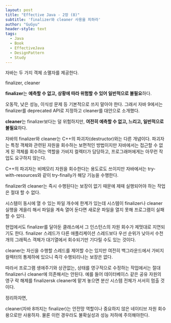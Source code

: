 ```yaml
---
layout: post
title: "Effective Java - 2장 (8)"
subtitle: 'finalizer와 cleaner 사용을 피하라'
author: "GuGyu"
header-style: text
tags:
  - Java
  - Book
  - EffectiveJava
  - DesignPattern
  - Study
---
```

자바는 두 가지 객체 소멸자를 제공한다.

finalizer, cleaner

**finalizer**는 **예측할 수 없고, 상황에 따라 위험할 수 있어 일반적으로 불필요**하다.

오동작, 낮은 성능, 이식성 문제 등 기본적으로 쓰지 말아야 한다. 그래서 자바 9에서는 finalizer를 deprecated API로 지정하고 cleaner를 대안으로 소개했다.

**cleaner**는 finalizer보다는 덜 위험하지만, **여전히 예측할 수 없고, 느리고, 일반적으로 불필요**하다.

자바의 finalizer와 cleaner는 C++의 파괴자(destructor)와는 다른 개념이다. 파괴자는 특정 객체와 관련된 자원을 회수하는 보편적인 방법이지만 자바에서는 접근할 수 없게 된 객체를 회수하는 역할을 가비지 컬렉터가 담당하고, 프로그래머에게는 아무런 작업도 요구하지 않는다.

C++의 파괴자는 비메모리 자원을 회수한다는 용도로도 쓰이지만 자바에서는 try-with-resources와 같이 try-finally가 해당 기능을 수행한다.

finalizer와 cleaner는 즉시 수행된다는 보장이 없기 때문에 제때 실행되어야 하는 작업은 절대 할 수 없다.

시스템이 동시에 열 수 있는 파일 개수에 한계가 있는데 시스템이 finalizer나 cleaner 실행을 게을리 해서 파일을 계속 열어 둔다면 새로운 파일을 열지 못해 프로그램이 실패할 수 있다.

현업에서도 finalizer를 달아둔 클래스에서 그 인스턴스의 자원 회수가 제멋대로 지연되기도 한다. finalizer 스레드가 다른 애플리케이션 스레드보다 우선 순위가 낮아서 수천개의 그래픽스 객체가 대기열에서 회수되기만 기다릴 수도 있는 것이다. 

cleaner는 자신을 수행할 스레드를 제어할 수는 있지만 여전히 백그라운드에서 가비지 컬렉터의 통제하에 있으니 즉각 수행되리나는 보장은 없다.

따라서 프로그램 생애주기와 상관없는, 상태를 영구적으로 수정하는 작업에서는 절대 finalizer나 cleaner에 의존해서는 안된다. 예를 들어 데이터베이스 같은 공유 자원의 영구 락 해제를 finalizersk cleaner에 맡겨 놓으면 분산 시스템 전체가 서서히 멈출 것이다.

정리하자면,

cleaner(자바 8까지는 finalizer)는 안전망 역할이나 중요하지 않은 네이티브 자원 회수용으로만 사용하자. 물론 이런 경우라도 불확실성과 성능 저하에 주의해야한다.